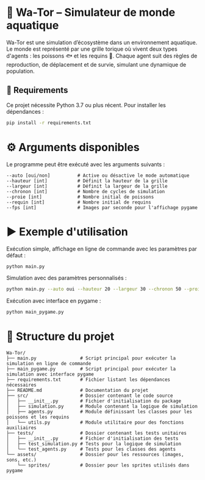 # 🌊 Wa-Tor – Simulateur de monde aquatique

Wa-Tor est une simulation d’écosystème dans un environnement aquatique. Le monde est représenté par une grille torique où vivent deux types d'agents : les poissons 🐟 et les requins 🦈. Chaque agent suit des règles de reproduction, de déplacement et de survie, simulant une dynamique de population.

## 🔧 Requirements

Ce projet nécessite Python 3.7 ou plus récent. Pour installer les dépendances :

```bash
pip install -r requirements.txt
``` 

# ⚙️ Arguments disponibles
Le programme peut être exécuté avec les arguments suivants :
```plaintext
--auto [oui/non]          # Active ou désactive le mode automatique
--hauteur [int]           # Définit la hauteur de la grille
--largeur [int]           # Définit la largeur de la grille
--chronon [int]           # Nombre de cycles de simulation
--proie [int]             # Nombre initial de poissons
--requin [int]            # Nombre initial de requins
--fps [int]               # Images par seconde pour l'affichage pygame
```



# ▶️ Exemple d'utilisation
Exécution simple, affichage en ligne de commande avec les paramètres par défaut :
```bash
python main.py 
``` 
Simulation avec des paramètres personnalisés :
```bash
python main.py --auto oui --hauteur 20 --largeur 30 --chronon 50 --proie 40 --requin 10
```

Exécution avec interface en pygame :
```bash
python main_pygame.py 
``` 

# 📁 Structure du projet
```plaintext
Wa-Tor/
├── main.py                # Script principal pour exécuter la simulation en ligne de commande
├── main_pygame.py         # Script principal pour exécuter la simulation avec interface pygame
├── requirements.txt       # Fichier listant les dépendances nécessaires
├── README.md              # Documentation du projet
├── src/                   # Dossier contenant le code source
│   ├── __init__.py        # Fichier d'initialisation du package
│   ├── simulation.py      # Module contenant la logique de simulation
│   ├── agents.py          # Module définissant les classes pour les poissons et les requins
│   └── utils.py           # Module utilitaire pour des fonctions auxiliaires
├── tests/                 # Dossier contenant les tests unitaires
│   ├── __init__.py        # Fichier d'initialisation des tests
│   ├── test_simulation.py # Tests pour la logique de simulation
│   └── test_agents.py     # Tests pour les classes des agents
└── assets/                # Dossier pour les ressources (images, sons, etc.)
    └── sprites/           # Dossier pour les sprites utilisés dans pygame
```
